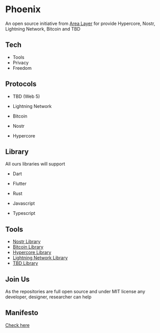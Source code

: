 # Phoenix 

An open source initiative from [Area Layer](https://github.com/AreaLayer) for provide Hypercore, Nostr, Lightning Network, Bitcoin and TBD

## Tech 

- Tools
- Privacy
- Freedom

## Protocols 

- TBD (Web 5) 

- Lightning Network 

- Bitcoin 

- Nostr 

- Hypercore 

## Library

All ours libraries will support

- Dart

- Flutter

- Rust

- Javascript

- Typescript

## Tools

- [Nostr Library](https://github.com/Phoenix-Organization/Nostr-lib)
- [Bitcoin Library](https://github.com/Phoenix-Organization/Bitcoin-lib)
- [Hypercore Library](https://github.com/Phoenix-Organization/Hypercore-lib)
- [Lightning Network Library](https://github.com/Phoenix-Organization/Lightning-Network-Lib)
- [TBD Library](https://github.com/Phoenix-Organization/TBD-lib)

## Join Us

As the repositories are full open source and under MIT license any developer, designer, researcher can help

## Manifesto

[Check here](https://github.com/Phoenix-Organization/.github/blob/main/MANIFESTO.md)
